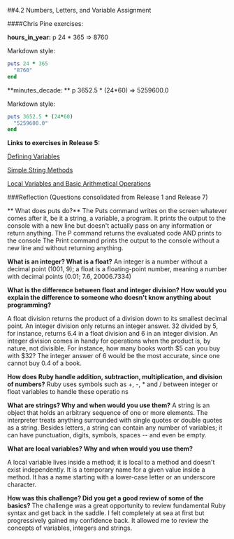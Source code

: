 
##4.2 Numbers, Letters, and Variable Assignment


####Chris Pine exercises:

**hours_in_year:**
p 24 * 365
 => 8760

Markdown style:
```ruby
puts 24 * 365
  "8760"
end
```

**minutes_decade: **
p 3652.5 * (24*60)
 => 5259600.0

Markdown style:
```ruby
puts 3652.5 * (24*60)
  "5259600.0"
end
```

**Links to exercises in Release 5:**

[Defining Variables](https://github.com/mfhan/phase-0/blob/master/week-4/defining-variables.rb)

[Simple String Methods](https://github.com/mfhan/phase-0/blob/master/week-4/simple-string.rb)

[Local Variables and Basic Arithmetical Operations](https://github.com/mfhan/phase-0/blob/master/week-4/basic-math.rb)


###Reflection (Questions consolidated from Release 1 and Release 7)

** What does puts do?**
The Puts command writes on the screen whatever comes after it, be it a string, a variable, a program. It prints the output to the console with a new line but doesn't actually pass on any information or return anything.
The P command returns the evaluated code AND prints to the console
The Print command prints the output to the console without a new line and without returning anything.

**What is an integer? What is a float?**
An integer is a number without a decimal point (1001, 9); a float is a floating-point number, meaning a number with decimal points (0.01; 7.6, 20006.7334)

**What is the difference between float and integer division? How would you explain the difference to someone who doesn't know anything about programming?**

A float division returns the product of a division down to its smallest decimal point. An integer division only returns an integer answer. 32 divided by 5, for instance, returns 6.4 in a float division and 6 in an integer division. An integer division comes in handy for operations when the product is, by nature, not divisible. For instance, how many books worth $5 can you buy with $32? The integer answer of 6 would be the most accurate, since one cannot buy 0.4 of a book.


**How does Ruby handle addition, subtraction, multiplication, and division of numbers?**
Ruby uses symbols such as +, -, * and / between integer or float variables to handle these operatio
ns

**What are strings? Why and when would you use them?**
A string is an object that holds an arbitrary sequence of one or more elements. The interpreter treats anything surrounded with single quotes or double quotes as a string. Besides letters, a string can contain any number of variables; it can have punctuation, digits, symbols, spaces -- and even be empty.


**What are local variables? Why and when would you use them?**

A local variable lives inside a method; it is local to a method and doesn't exist independently. It is a temporary name for a given value inside a method. It has a name starting with a lower-case letter or an underscore character.



**How was this challenge? Did you get a good review of some of the basics?**
The challenge was a great opportunity to review fundamental Ruby syntax and get back in the saddle. I felt completely at sea at first but progressively gained my confidence back. It allowed me to review the concepts of variables, integers and strings.

